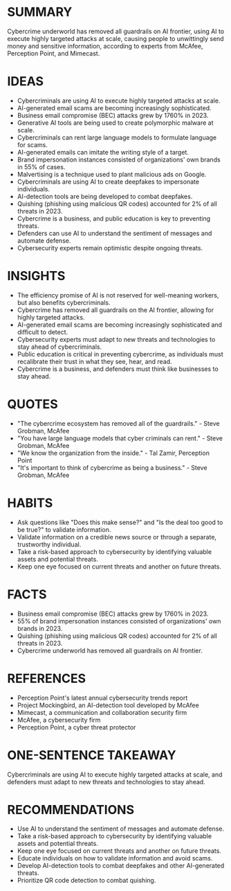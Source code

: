 # SUMMARY
Cybercrime underworld has removed all guardrails on AI frontier, using AI to execute highly targeted attacks at scale, causing people to unwittingly send money and sensitive information, according to experts from McAfee, Perception Point, and Mimecast.

# IDEAS
* Cybercriminals are using AI to execute highly targeted attacks at scale.
* AI-generated email scams are becoming increasingly sophisticated.
* Business email compromise (BEC) attacks grew by 1760% in 2023.
* Generative AI tools are being used to create polymorphic malware at scale.
* Cybercriminals can rent large language models to formulate language for scams.
* AI-generated emails can imitate the writing style of a target.
* Brand impersonation instances consisted of organizations' own brands in 55% of cases.
* Malvertising is a technique used to plant malicious ads on Google.
* Cybercriminals are using AI to create deepfakes to impersonate individuals.
* AI-detection tools are being developed to combat deepfakes.
* Quishing (phishing using malicious QR codes) accounted for 2% of all threats in 2023.
* Cybercrime is a business, and public education is key to preventing threats.
* Defenders can use AI to understand the sentiment of messages and automate defense.
* Cybersecurity experts remain optimistic despite ongoing threats.

# INSIGHTS
* The efficiency promise of AI is not reserved for well-meaning workers, but also benefits cybercriminals.
* Cybercrime has removed all guardrails on the AI frontier, allowing for highly targeted attacks.
* AI-generated email scams are becoming increasingly sophisticated and difficult to detect.
* Cybersecurity experts must adapt to new threats and technologies to stay ahead of cybercriminals.
* Public education is critical in preventing cybercrime, as individuals must recalibrate their trust in what they see, hear, and read.
* Cybercrime is a business, and defenders must think like businesses to stay ahead.

# QUOTES
* "The cybercrime ecosystem has removed all of the guardrails." - Steve Grobman, McAfee
* "You have large language models that cyber criminals can rent." - Steve Grobman, McAfee
* "We know the organization from the inside." - Tal Zamir, Perception Point
* "It's important to think of cybercrime as being a business." - Steve Grobman, McAfee

# HABITS
* Ask questions like "Does this make sense?" and "Is the deal too good to be true?" to validate information.
* Validate information on a credible news source or through a separate, trustworthy individual.
* Take a risk-based approach to cybersecurity by identifying valuable assets and potential threats.
* Keep one eye focused on current threats and another on future threats.

# FACTS
* Business email compromise (BEC) attacks grew by 1760% in 2023.
* 55% of brand impersonation instances consisted of organizations' own brands in 2023.
* Quishing (phishing using malicious QR codes) accounted for 2% of all threats in 2023.
* Cybercrime underworld has removed all guardrails on AI frontier.

# REFERENCES
* Perception Point's latest annual cybersecurity trends report
* Project Mockingbird, an AI-detection tool developed by McAfee
* Mimecast, a communication and collaboration security firm
* McAfee, a cybersecurity firm
* Perception Point, a cyber threat protector

# ONE-SENTENCE TAKEAWAY
Cybercriminals are using AI to execute highly targeted attacks at scale, and defenders must adapt to new threats and technologies to stay ahead.

# RECOMMENDATIONS
* Use AI to understand the sentiment of messages and automate defense.
* Take a risk-based approach to cybersecurity by identifying valuable assets and potential threats.
* Keep one eye focused on current threats and another on future threats.
* Educate individuals on how to validate information and avoid scams.
* Develop AI-detection tools to combat deepfakes and other AI-generated threats.
* Prioritize QR code detection to combat quishing.
